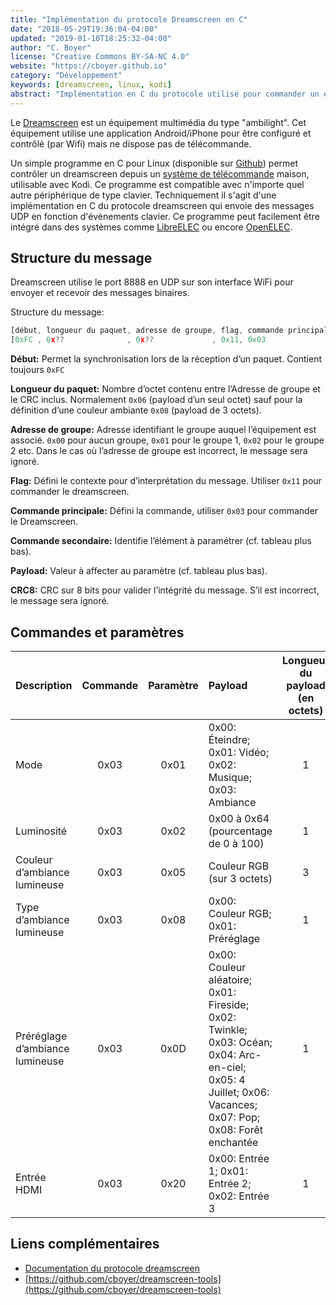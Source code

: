 ```yaml
---
title: "Implémentation du protocole Dreamscreen en C"
date: "2018-05-29T19:36:04-04:00"
updated: "2019-01-10T18:25:32-04:00"
author: "C. Boyer"
license: "Creative Commons BY-SA-NC 4.0"
website: "https://cboyer.github.io"
category: "Développement"
keywords: [dreamscreen, linux, kodi]
abstract: "Implémentation en C du protocole utilisé pour commander un équipement Dreamscreen."
---
```


Le [Dreamscreen](https://www.dreamscreentv.com) est un équipement multimédia du type "ambilight". Cet équipement utilise une application Android/iPhone pour être configuré et contrôlé (par Wifi) mais ne dispose pas de télécommande.

Un simple programme en C pour Linux (disponible sur [Github](https://github.com/cboyer/dreamscreen-tools)) permet contrôler un dreamscreen depuis un [système de télécommande](../../electronique/recepteur-infrarouge-usb-atmega32u4/index.html) maison, utilisable avec Kodi. Ce programme est compatible avec n'importe quel autre périphérique de type clavier.
Techniquement il s'agit d'une implémentation en C du protocole dreamscreen qui envoie des messages UDP en fonction d'évènements clavier.
Ce programme peut facilement être intégré dans des systèmes comme [LibreELEC](https://libreelec.tv) ou encore [OpenELEC](https://openelec.tv).


## Structure du message

Dreamscreen utilise le port 8888 en UDP sur son interface WiFi pour envoyer et recevoir des messages binaires.

Structure du message:
```Javascript
[début, longueur du paquet, adresse de groupe, flag, commande principale, commande secondaire, payload (1 à 3 octets), CRC8]
[0xFC , 0x??              , 0x??             , 0x11, 0x03               , 0x??               , [0x??, 0x??, 0x??]    , 0x??]
```

**Début:** Permet la synchronisation lors de la réception d’un paquet. Contient toujours `0xFC`

**Longueur du paquet:** Nombre d’octet contenu entre l’Adresse de groupe et le CRC inclus. Normalement `0x06` (payload d’un seul octet) sauf pour la définition d’une couleur ambiante `0x08` (payload de 3 octets).

**Adresse de groupe:** Adresse identifiant le groupe auquel l’équipement est associé. `0x00` pour aucun groupe, `0x01` pour le groupe 1, `0x02` pour le groupe 2 etc.
Dans le cas où l’adresse de groupe est incorrect, le message sera ignoré.

**Flag:** Défini le contexte pour d’interprétation du message. Utiliser `0x11` pour commander le dreamscreen.

**Commande principale:** Défini la commande, utiliser `0x03` pour commander le Dreamscreen.

**Commande secondaire:** Identifie l’élément à paramétrer (cf. tableau plus bas).

**Payload:** Valeur à affecter au paramètre (cf. tableau plus bas).

**CRC8:** CRC sur 8 bits pour valider l’intégrité du message. S’il est incorrect, le message sera ignoré.


## Commandes et paramètres

Description|Commande|Paramètre|Payload|Longueur du payload (en octets)
:-----|:----:|:----:|:-----|:----:
Mode|0x03|0x01|0x00: Éteindre; 0x01: Vidéo; 0x02: Musique; 0x03: Ambiance|1
Luminosité|0x03|0x02|0x00 à 0x64 (pourcentage de 0 à 100)|1
Couleur d’ambiance lumineuse|0x03|0x05|Couleur RGB (sur 3 octets)|3
Type d’ambiance lumineuse|0x03|0x08|0x00: Couleur RGB; 0x01: Préréglage|1
Préréglage d’ambiance lumineuse |0x03|0x0D|0x00: Couleur aléatoire; 0x01: Fireside; 0x02: Twinkle; 0x03: Océan; 0x04: Arc-en-ciel; 0x05: 4 Juillet; 0x06: Vacances; 0x07: Pop; 0x08: Forêt enchantée|1
Entrée HDMI|0x03|0x20|0x00: Entrée 1; 0x01: Entrée 2; 0x02: Entrée 3|1


## Liens complémentaires

 - [Documentation du protocole dreamscreen](https://planet.neeo.com/media/80x1kj/download/dreamscreen-v2-wifi-udp-protocol.pdf)
 - [https://github.com/cboyer/dreamscreen-tools](https://github.com/cboyer/dreamscreen-tools)
